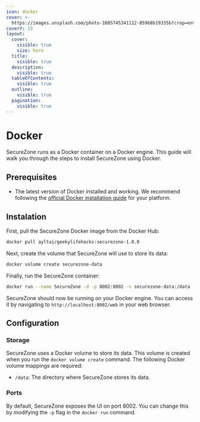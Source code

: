 ```yaml
---
icon: docker
cover: >-
  https://images.unsplash.com/photo-1605745341112-85968b19335b?crop=entropy&cs=srgb&fm=jpg&ixid=M3wxOTcwMjR8MHwxfHNlYXJjaHw2fHxjb250YWluZXIlMjBkb2NrZXJ8ZW58MHx8fHwxNzMxOTMyNTE1fDA&ixlib=rb-4.0.3&q=85
coverY: 15
layout:
  cover:
    visible: true
    size: hero
  title:
    visible: true
  description:
    visible: true
  tableOfContents:
    visible: true
  outline:
    visible: true
  pagination:
    visible: true
---
```


# Docker

SecureZone runs as a Docker container on a Docker engine. This guide will walk you through the steps to install SecureZone using Docker.

## Prerequisites

* The latest version of Docker installed and working. We recommend following the [official Docker installation guide](https://docs.docker.com/engine/install/) for your platform.

## Instalation

First, pull the SecureZone Docker image from the Docker Hub:

```bash
docker pull ayltai/geekylifehacks:securezone-1.0.0
```

Next, create the volume that SecureZone will use to store its data:

```bash
docker volume create securezone-data
```

Finally, run the SecureZone container:

```bash
docker run --name SecureZone -d -p 8002:8002 -v securezone-data:/data --restart=always ayltai/geekylifehacks:securezone-1.0.0
```

SecureZone should now be running on your Docker engine. You can access it by navigating to `http://localhost:8002/web` in your web browser.

## Configuration

### Storage

SecureZone uses a Docker volume to store its data. This volume is created when you run the `docker volume create` command. The following Docker volume mappings are required:

* `/data`: The directory where SecureZone stores its data.

### Ports

By default, SecureZone exposes the UI on port 8002. You can change this by modifying the `-p` flag in the `docker run` command.
